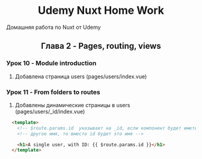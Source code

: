 <h1 align="center">Udemy Nuxt Home Work</h1>

Домашняя работа по Nuxt от Udemy

<!-- Глава 2 -->
<!-------------------------------------------------------------------------->

<h2 align="center">Глава 2 - Pages, routing, views</h2>

### Урок 10 - Module introduction

1. Добавлена страница users (pages/users/index.vue)

### Урок 11 - From folders to routes

1. Добавлены динамические страницы в users (pages/users/_id/index.vue)

```html
  <template>
    <!-- $route.params.id  указывает на _id, если компонент будет иметь -->
    <!-- другое имя, то вместо id будет это имя -->

    <h1>A single user, with ID: {{ $route.params.id }}</h1>
  </template>
```
